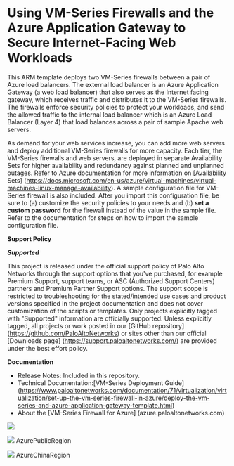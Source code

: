 # Using VM-Series Firewalls and the Azure Application Gateway to Secure Internet-Facing Web Workloads
This ARM template deploys two VM-Series firewalls between a pair of Azure load balancers. The external load balancer is an Azure Application Gateway (a web load balancer) that also serves as the Internet facing gateway, which  receives traffic and distributes it to the VM-Series firewalls. The firewalls enforce security policies to protect your workloads, and send the allowed traffic to the internal load balancer which is an Azure Load Balancer (Layer 4) that load balances across a pair of sample Apache web servers. 


As demand for your web services increase, you can add more web servers and deploy additional VM-Series firewalls for more capacity. Each tier, the VM-Series firewalls and web servers, are deployed in separate Availability Sets for higher availability and redundancy against planned and unplanned outages. Refer to Azure documentation for more information on [Availability Sets] (https://docs.microsoft.com/en-us/azure/virtual-machines/virtual-machines-linux-manage-availability). A sample configuration file for VM-Series firewall is also included. After you import this configuration file, be sure to (a) customize the security policies to your needs and (b) <b>set a custom password</b> for the firewall instead of the value in the sample file. Refer to the documentation for steps on how to import the sample configuration file. 

**Support Policy**

***Supported***
 
This project is released under the official support policy of Palo Alto Networks through the support options that you've purchased, for example Premium Support, support teams, or ASC (Authorized Support Centers) partners and Premium Partner Support options. The support scope is restricted to troubleshooting for the stated/intended use cases and product versions specified in the project documentation and does not cover customization of the scripts or templates.
Only projects explicitly tagged with "Supported" information are officially supported. Unless explicitly tagged, all projects or work posted in our [GitHub repository] (https://github.com/PaloAltoNetworks) or sites other than our official [Downloads page] (https://support.paloaltonetworks.com/) are provided under the best effort policy.
 
**Documentation**
* Release Notes: Included in this repository.
* Technical Documentation:[VM-Series Deployment Guide] (https://www.paloaltonetworks.com/documentation/71/virtualization/virtualization/set-up-the-vm-series-firewall-in-azure/deploy-the-vm-series-and-azure-application-gateway-template.html)
* About the [VM-Series Firewall for Azure] (azure.paloaltonetworks.com)

[<img src="https://camo.githubusercontent.com/536ab4f9bc823c2e0ce72fb610aafda57d8c6c12/687474703a2f2f61726d76697a2e696f2f76697375616c697a65627574746f6e2e706e67" data-canonical-src="http://armviz.io/visualizebutton.png" style="max-width:100%;">](http://armviz.io/#/?load=https%3A%2F%2Fraw.githubusercontent.com%2FPaloAltoNetworks%2Fazure%2Fmaster%2Fvmseries-simple-template%2FazureDeploy.json)

[<img src="http://azuredeploy.net/deploybutton.png"/>](https://portal.azure.com/#create/Microsoft.Template/uri/https%3A%2F%2Fraw.githubusercontent.com%2FPaloAltoNetworks%2Fazure-applicationgateway%2Fmaster%2Fazuredeploy.json)  AzurePublicRegion

[<img src="http://azuredeploy.net/deploybutton.png"/>](https://portal.azure.cn/#create/Microsoft.Template/uri/https%3A%2F%2Fraw.githubusercontent.com%2FPaloAltoNetworks%2Fazure-applicationgateway%2Fmaster%2Fazuredeploy.json)  AzureChinaRegion


